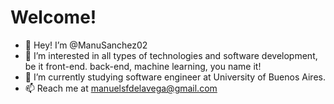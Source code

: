 # Welcome!

- 👋 Hey! I’m @ManuSanchez02
- 👀 I’m interested in all types of technologies and software development, be it front-end. back-end, machine learning, you name it! 
- 🚀 I’m currently studying software engineer at University of Buenos Aires.
- 📫 Reach me at manuelsfdelavega@gmail.com
